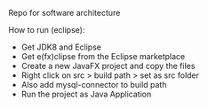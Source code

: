 Repo for software architecture

How to run (eclipse):

* Get JDK8 and Eclipse
* Get e(fx)clipse from the Eclipse marketplace
* Create a new JavaFX project and copy the files
* Right click on src > build path > set as src folder
* Also add mysql-connector to build path
* Run the project as Java Application